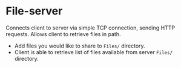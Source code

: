 # File-server
Connects client to server via simple TCP connection, sending HTTP requests. Allows client to retrieve files in path.

- Add files you would like to share to `Files/` directory.
- Client is able to retrieve list of files available from server `Files/` directory.